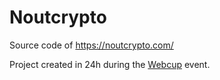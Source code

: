 # Noutcrypto

Source code of https://noutcrypto.com/

Project created in 24h during the [Webcup](https://www.webcup.fr/) event.
